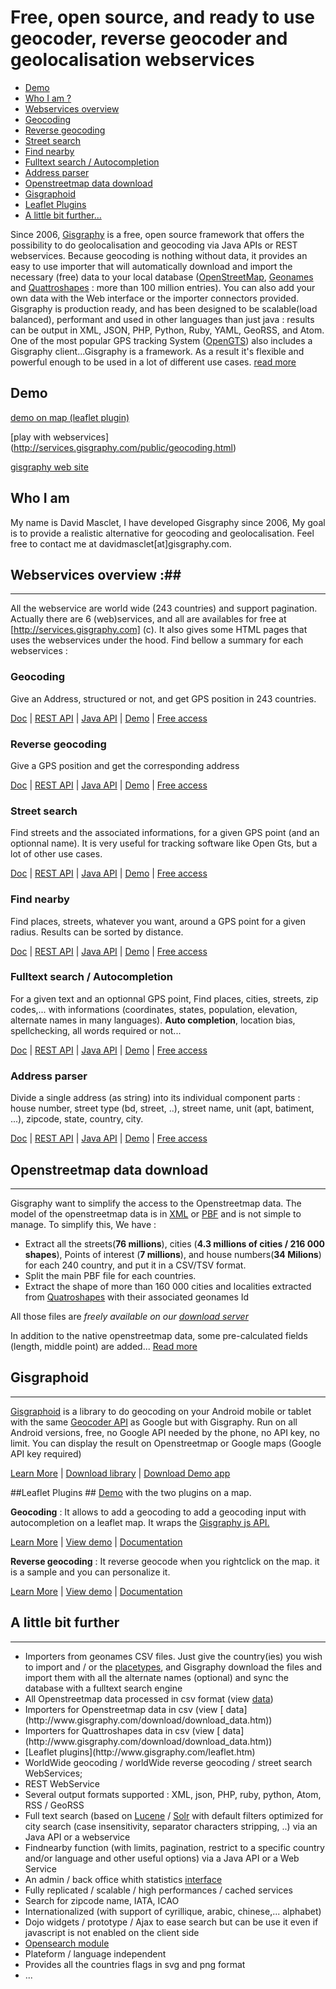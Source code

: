 # Free, open source, and ready to use geocoder, reverse geocoder and geolocalisation webservices
* [Demo](#demo)
* [Who I am ?](#who-i-am)
* [Webservices overview](#webservices-overview-)
 * [Geocoding](#geocoding)
 * [Reverse geocoding ](#reverse-geocoding)
 * [Street search](#street-search)
 * [Find nearby](#find-nearby)
 * [Fulltext search / Autocompletion](#fulltext-search--autocompletion)
 * [Address parser](#address-parser)
* [Openstreetmap data download](#openstreetmap-data-download)
* [Gisgraphoid](#gisgraphoid)
* [Leaflet Plugins](#leaflet-plugins)
* [A little bit further...](#a-little-bit-further)


Since 2006, [Gisgraphy](http://www.gisgraphy.com) is a free, open source framework that offers the possibility to do geolocalisation and geocoding
		via Java APIs or REST webservices. Because geocoding is nothing without data, it provides an easy to use importer that
		will automatically download and import the necessary (free) data to your local database ([OpenStreetMap](http://www.openstreetmap.org), [Geonames](http://www.geonames.org/) and [Quattroshapes](http://www.quattroshapes.com) : more than 100 million
		entries). You can also add your own data with the Web interface or the importer connectors provided. Gisgraphy is
		production ready, and has been designed to be scalable(load balanced), performant and used in other languages than
		just java : results can be output in XML, JSON, PHP, Python, Ruby, YAML, GeoRSS, and Atom. One of the most popular GPS
		tracking System ([OpenGTS](http://opengts.sourceforge.net/)) also includes a Gisgraphy client...Gisgraphy
		is a framework. As a result it's flexible and powerful enough to be used in a lot of different use cases. [read more](http://www.gisgraphy.com/documentation/quick-start.htm) 

## Demo ##
[demo on map (leaflet plugin)](http://services.gisgraphy.com)

[play with webservices] (http://services.gisgraphy.com/public/geocoding.html)

[gisgraphy web site](http://www.gisgraphy.com)

## Who I am ##
My name is David Masclet, I have developed Gisgraphy since 2006, My goal is to provide a realistic alternative for geocoding and geolocalisation. Feel free to contact me at davidmasclet[at]gisgraphy.com.

## Webservices overview :##
-----------------

All the webservice are world wide (243 countries) and support pagination. Actually there are 6 (web)services, and all
		are availables for free at [http://services.gisgraphy.com] (c). It also gives
		some HTML pages that uses the webservices under the hood. Find bellow a summary for each webservices :

### Geocoding ###

Give an Address, structured or not, and get GPS position in 243 countries.

[Doc](http://www.gisgraphy.com/documentation/user-guide.htm#geocodingservice) | [REST API](http://www.gisgraphy.com/documentation/user-guide.htm#geocodingwebservice) | [Java API](http://www.gisgraphy.com/documentation/user-guide.htm#geocodingservicejavaapi) | [Demo](http://services.gisgraphy.com/public/geocoding.html) | [Free access](http://www.gisgraphy.com/free-access.htm)
			
###	Reverse geocoding ###
Give a GPS position and get the corresponding address

[Doc](http://www.gisgraphy.com/documentation/user-guide.htm#streetservice) | [REST API](http://www.gisgraphy.com/documentation/user-guide.htm#streetwebservice) | [Java API](http://www.gisgraphy.com/documentation/user-guide.htm#streetservicejavaapi) | [Demo](http://services.gisgraphy.com/public/reverse_geocoding_worldwide.html) | [Free
					access](http://www.gisgraphy.com/free-access.htm)
			
### Street search ###
Find streets and the associated informations, for a given GPS point (and an
				optionnal name). It is very useful for tracking software like Open Gts, but a lot of other use cases.

[Doc](http://www.gisgraphy.com/documentation/user-guide.htm#streetservice) | [REST API](http://www.gisgraphy.com/documentation/user-guide.htm#streetwebservice) | [Java API](http://www.gisgraphy.com/documentation/user-guide.htm#streetservicejavaapi) | [Demo](http://services.gisgraphy.com/public/reverse_geocoding_worldwide.html) | [Free
					access](http://www.gisgraphy.com/free-access.htm)
			
### Find nearby ###
Find places, streets, whatever you want, around a GPS point for a given radius.
				Results can be sorted by distance.

[Doc](http://www.gisgraphy.com/documentation/user-guide.htm#geolocservice) | [REST API](http://www.gisgraphy.com/documentation/user-guide.htm#geolocwebservice) | [Java API](http://www.gisgraphy.com/documentation/user-guide.htm#geolocservicejavaapi) | [Demo](http://services.gisgraphy.com/ajaxgeolocsearch.html) | [Free access](http://www.gisgraphy.com/free-access.htm)
			
### Fulltext search / Autocompletion ###
For a given text and an optionnal GPS point, Find places, cities, streets, zip codes,... with informations
				(coordinates, states, population, elevation, alternate names in many languages). **Auto completion**, location
				bias, spellchecking, all words required or not...

[Doc](http://www.gisgraphy.com/documentation/user-guide.htm#fulltextservice) | [REST API](http://www.gisgraphy.com/documentation/user-guide.htm#fulltextwebservice) | [Java API](http://www.gisgraphy.com/documentation/user-guide.htm#fulltextservicejavaapi) | [Demo](http://services.gisgraphy.com/ajaxfulltextsearch.html?advancedSearch=true) | [Free access](http://www.gisgraphy.com/free-access.htm)
			
### Address parser ###

Divide a single address (as string) into its individual component parts : house
				number, street type (bd, street, ..), street name, unit (apt, batiment, ...), zipcode, state, country, city.

[Doc](http://www.gisgraphy.com/documentation/addressparser.htm) | [REST
					API](http://www.gisgraphy.com/documentation/addressparser.htm#webservice) | [Java API](http://www.gisgraphy.com/documentation/addressparser.htm#javaapi) | [Demo](http://services.gisgraphy.com/public/addressparser.html) | [Free
					access](http://www.gisgraphy.com/free-access.htm)
			

## Openstreetmap data download ##
-----------------

Gisgraphy want to simplify the access to the Openstreetmap data. The model of the openstreetmap data is in
[XML](http://wiki.openstreetmap.org/wiki/OSM_XML)
or
[PBF](http://wiki.openstreetmap.org/wiki/PBF_Format)
and is not simple to manage. To simplify this, We have :

*   Extract all the streets(**76 millions**), cities (**4.3 millions of cities / 216 000 shapes**), Points
		of interest (**7 millions**), and house numbers(**34 Milions**) for each 240 country, and put it in a CSV/TSV
		format.
*   Split the main PBF file for each countries.
*   Extract the shape of more than 160 000 cities and localities extracted from [Quatroshapes]() with
		their associated geonames Id

All those files are *freely available on our [download server](http://download.gisgraphy.com/)*

In addition to the native openstreetmap data, some pre-calculated fields (length, middle point) are added...
[Read more](http://www.gisgraphy.com/download/download_data.htm)

## Gisgraphoid ###
-----------------
[Gisgraphoid](http://www.gisgraphy.com/gisgraphoid.htm) is a library to do geocoding on your Android mobile or tablet with the same
		[Geocoder API](http://developer.android.com/reference/android/location/Geocoder.html) as Google but with
		Gisgraphy. Run on all Android versions, free, no Google API needed by the phone, no API key, no limit. You can display
		the result on Openstreetmap or Google maps (Google API key required)

[Learn More](http://www.gisgraphy.com/gisgraphoid.htm) | [Download library](http://www.gisgraphy.com/gisgraphoid.htm#download) | [Download Demo app](http://www.gisgraphy.com/gisgraphoid.htm#demo)

##Leaflet Plugins ##
[Demo](http://services.gisgraphy.com/static/leaflet/index.html) with the two plugins on a map.

**Geocoding** : It allows to add a geocoding to add a geocoding input with autocompletion on a leaflet map. It wraps the [Gisgraphy js API.](http://www.gisgraphy.com/leaflet.htm#jsapi)

[Learn More](http://www.gisgraphy.com/leaflet.htm) | [View demo](http://services.gisgraphy.com/static/leaflet/gisgraphy-geocoder-leaflet-demo.html) | [Documentation](https://github.com/gisgraphy/gisgraphy-leaflet-plugin/blob/master/leaflet/doc.md)

**Reverse geocoding** :
                It reverse geocode when you rightclick on the map. it is a sample and you can personalize it.

[Learn More](http://www.gisgraphy.com/leaflet.htm) | [View demo](http://services.gisgraphy.com/static/leaflet/gisgraphy-reverse-geocoder-leaflet-demo.html) | [Documentation](https://github.com/gisgraphy/gisgraphy-leaflet-plugin/blob/master/leaflet/doc.md)
             

## A little bit further ###
-----------------
*   Importers from geonames CSV files. Just give the country(ies) you wish to import and / or the [placetypes](http://www.gisgraphy.com/placetype.htm), and Gisgraphy download the files and import them with all the alternate names
		(optional) and sync the database with a fulltext search engine
*   All Openstreetmap data processed in csv format (view [data](http://www.gisgraphy.com/download/download_data.htm))
	<li>Importers for Openstreetmap data in csv (view [
			data](http://www.gisgraphy.com/download/download_data.htm))
	<li>Importers for Quattroshapes data in csv (view [
			data](http://www.gisgraphy.com/download/download_data.htm))
	<li>[Leaflet plugins](http://www.gisgraphy.com/leaflet.htm)
*   WorldWide geocoding / worldWide reverse geocoding / street search WebServices;
	<li>REST WebService
*   Several output formats supported : XML, json, PHP, ruby, python, Atom, RSS / GeoRSS
*   Full text search (based on [Lucene](http://lucene.apache.org/java/) / [Solr](http://lucene.apache.org/solr/) with default filters optimized for city search (case insensitivity,
		separator characters stripping, ..) via an Java API or a webservice
*   Findnearby function (with limits, pagination, restrict to a specific country and/or language and other useful
		options) via a Java API or a Web Service
*   An admin / back office whith statistics [ interface](http://www.gisgraphy.com/screenshots.htm)
*   Fully replicated / scalable / high performances / cached services
*   Search for zipcode name, IATA, ICAO
*   Internationalized (with support of cyrillique, arabic, chinese,... alphabet)
*   Dojo widgets / prototype / Ajax to ease search but can be use it even if javascript is not enabled on the
		client side
*   [Opensearch module](http://www.gisgraphy.com/documentation/addons.htm#opensearch)
*   Plateform / language independent
*   Provides all the countries flags in svg and png format
*   ...
